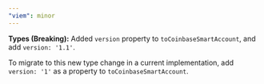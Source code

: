 ```yaml
---
"viem": minor
---
```


**Types (Breaking):** Added `version` property to `toCoinbaseSmartAccount`, and add `version: '1.1'`. 

To migrate to this new type change in a current implementation, add  `version: '1'` as a property to `toCoinbaseSmartAccount`.
